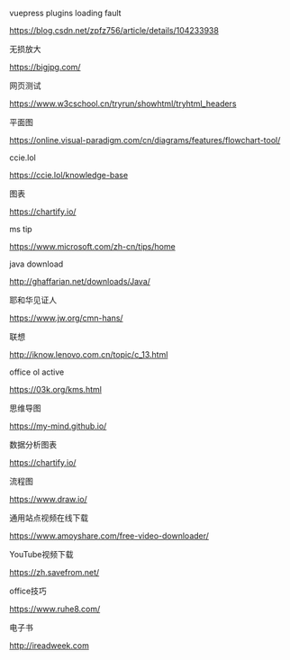 vuepress plugins loading fault

https://blog.csdn.net/zpfz756/article/details/104233938

无损放大

https://bigjpg.com/

网页测试

https://www.w3cschool.cn/tryrun/showhtml/tryhtml_headers

平面图

https://online.visual-paradigm.com/cn/diagrams/features/flowchart-tool/

ccie.lol

https://ccie.lol/knowledge-base

图表

https://chartify.io/

ms tip

https://www.microsoft.com/zh-cn/tips/home

java download

http://ghaffarian.net/downloads/Java/

耶和华见证人

https://www.jw.org/cmn-hans/

联想

http://iknow.lenovo.com.cn/topic/c_13.html

office ol active

https://03k.org/kms.html

思维导图

https://my-mind.github.io/

数据分析图表

https://chartify.io/

流程图

https://www.draw.io/

通用站点视频在线下载

https://www.amoyshare.com/free-video-downloader/

YouTube视频下载

https://zh.savefrom.net/

office技巧

https://www.ruhe8.com/

电子书

http://ireadweek.com
